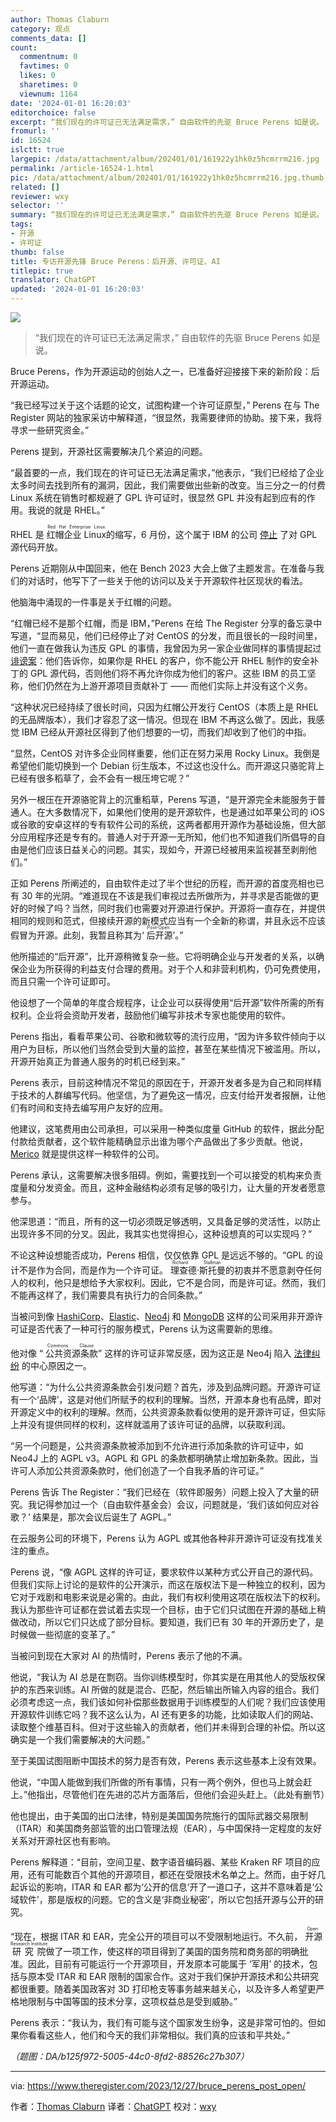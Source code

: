 ```yaml
---
author: Thomas Claburn
category: 观点
comments_data: []
count:
  commentnum: 0
  favtimes: 0
  likes: 0
  sharetimes: 0
  viewnum: 1164
date: '2024-01-01 16:20:03'
editorchoice: false
excerpt: “我们现在的许可证已无法满足需求，” 自由软件的先驱 Bruce Perens 如是说。
fromurl: ''
id: 16524
islctt: true
largepic: /data/attachment/album/202401/01/161922y1hk0z5hcmrrm216.jpg
permalink: /article-16524-1.html
pic: /data/attachment/album/202401/01/161922y1hk0z5hcmrrm216.jpg.thumb.jpg
related: []
reviewer: wxy
selector: ''
summary: “我们现在的许可证已无法满足需求，” 自由软件的先驱 Bruce Perens 如是说。
tags:
- 开源
- 许可证
thumb: false
title: 专访开源先锋 Bruce Perens：后开源、许可证、AI
titlepic: true
translator: ChatGPT
updated: '2024-01-01 16:20:03'
---
```


![](/data/attachment/album/202401/01/161922y1hk0z5hcmrrm216.jpg)



> 
> “我们现在的许可证已无法满足需求，” 自由软件的先驱 Bruce Perens 如是说。
> 
> 
> 


Bruce Perens，作为开源运动的创始人之一，已准备好迎接接下来的新阶段：后开源运动。


“我已经写过关于这个话题的论文，试图构建一个许可证原型，” Perens 在与 The Register 网站的独家采访中解释道，“很显然，我需要律师的协助。接下来，我将寻求一些研究资金。”


Perens 提到，开源社区需要解决几个紧迫的问题。


“最首要的一点，我们现在的许可证已无法满足需求，”他表示，“我们已经给了企业太多时间去找到所有的漏洞，因此，我们需要做出些新的改变。当三分之一的付费 Linux 系统在销售时都规避了 GPL 许可证时，很显然 GPL 并没有起到应有的作用。我说的就是 RHEL。”


RHEL 是 <ruby> 红帽企业 Linux <rt>  Red Hat Enterprise Linux </rt></ruby> 的缩写，6 月份，这个属于 IBM 的公司 [停止](https://www.theregister.com/2023/06/23/red_hat_centos_move/) 了对 GPL 源代码开放。


Perens 近期刚从中国回来，他在 Bench 2023 大会上做了主题发言。在准备与我们的对话时，他写下了一些关于他的访问以及关于开源软件社区现状的看法。


他脑海中涌现的一件事是关于红帽的问题。


“红帽已经不是那个红帽，而是 IBM，”Perens 在给 The Register 分享的备忘录中写道，“显而易见，他们已经停止了对 CentOS 的分发，而且很长的一段时间里，他们一直在做我认为违反 GPL 的事情，我曾因为另一家企业做同样的事情提起过 [诽谤案](https://www.theregister.com/2020/03/27/grsecurity_bruce_perens_gpl_settlement/)：他们告诉你，如果你是 RHEL 的客户，你不能公开 RHEL 制作的安全补丁的 GPL 源代码，否则他们将不再允许你成为他们的客户。这些 IBM 的员工坚称，他们仍然在为上游开源项目贡献补丁 —— 而他们实际上并没有这个义务。


“这种状况已经持续了很长时间，只因为红帽公开发行 CentOS（本质上是 RHEL 的无品牌版本），我们才容忍了这一情况。但现在 IBM 不再这么做了。因此，我感觉 IBM 已经从开源社区得到了他们想要的一切，而我们却收到了他们的中指。


“显然，CentOS 对许多企业同样重要，他们正在努力采用 Rocky Linux。我倒是希望他们能切换到一个 Debian 衍生版本，不过这也没什么。而开源这只骆驼背上已经有很多稻草了，会不会有一根压垮它呢？”


另外一根压在开源骆驼背上的沉重稻草，Perens 写道，“是开源完全未能服务于普通人。在大多数情况下，如果他们使用的是开源软件，也是通过如苹果公司的 iOS 或谷歌的安卓这样的专有软件公司的系统，这两者都用开源作为基础设施，但大部分应用程序还是专有的。普通人对于开源一无所知，他们也不知道我们所倡导的自由是他们应该日益关心的问题。其实，现如今，开源已经被用来监视甚至剥削他们。”


正如 Perens 所阐述的，自由软件走过了半个世纪的历程，而开源的首度亮相也已有 30 年的光阴。“难道现在不该是我们审视过去所做所为，并寻求是否能做的更好的时候了吗？当然，同时我们也需要对开源进行保护。开源将一直存在，并提供相同的规则和范式，但接续开源的新模式应当有一个全新的称谓，并且永远不应该假冒为开源。此刻，我暂且称其为‘<ruby> 后开源 <rt>  Post-Open </rt></ruby>’。”


他所描述的“后开源”，比开源稍微复杂一些。它将明确企业与开发者的关系，以确保企业为所获得的利益支付合理的费用。对于个人和非营利机构，仍可免费使用，而且只需一个许可证即可。


他设想了一个简单的年度合规程序，让企业可以获得使用“后开源”软件所需的所有权利。企业将会资助开发者，鼓励他们编写非技术专家也能使用的软件。


Perens 指出，看看苹果公司、谷歌和微软等的流行应用，“因为许多软件倾向于以用户为目标，所以他们当然会受到大量的监控，甚至在某些情况下被滥用。所以，开源开始真正为普通人服务的时机已经到来。”


Perens 表示，目前这种情况不常见的原因在于，开源开发者多是为自己和同样精于技术的人群编写代码。他坚信，为了避免这一情况，应支付给开发者报酬，让他们有时间和支持去编写用户友好的应用。


他建议，这笔费用由公司承担，可以采用一种类似度量 GitHub 的软件，据此分配付款给贡献者，这个软件能精确显示出谁为哪个产品做出了多少贡献。他说，[Merico](https://www.merico.dev/) 就是提供这样一种软件的公司。


Perens 承认，这需要解决很多阻碍。例如，需要找到一个可以接受的机构来负责度量和分发资金。而且，这种金融结构必须有足够的吸引力，让大量的开发者愿意参与。


他深思道：“而且，所有的这一切必须既足够透明，又具备足够的灵活性，以防止出现许多不同的分叉。因此，我其实也觉得担心，这种设想真的可以实现吗？”


不论这种设想能否成功，Perens 相信，仅仅依靠 GPL 是远远不够的。“GPL 的设计不是作为合同，而是作为一个许可证。<ruby> 理查德·斯托曼 <rt>  Richard Stallman </rt></ruby> 的初衷并不愿意剥夺任何人的权利，他只是想给予大家权利。因此，它不是合同，而是许可证。然而，我们不能再这样了，我们需要具有执行力的合同条款。”


当被问到像 [HashiCorp](https://www.theregister.com/2023/08/11/hashicorp_bsl_licence/)、[Elastic](https://www.theregister.com/2021/01/18/elastics_doubling_down_on_open/)、[Neo4j](https://www.theregister.com/2022/03/17/court_open_source/) 和 [MongoDB](https://www.theregister.com/2018/10/16/mongodb_licensning_change/) 这样的公司采用非开源许可证是否代表了一种可行的服务模式，Perens 认为这需要新的思维。


他对像 “<ruby> 公共资源条款 <rt>  Commons Clause </rt></ruby>” 这样的许可证非常反感，因为这正是 Neo4j 陷入 [法律纠纷](https://www.theregister.com/2023/02/12/software_freedom_conservancy_fights_agplv3/) 的中心原因之一。


他写道：“为什么公共资源条款会引发问题？首先，涉及到品牌问题。开源许可证有一个‘品牌’，这是对他们所赋予的权利的理解。当然，开源本身也有品牌，即对开源定义中的权利的理解。然而，公共资源条款看似使用的是开源许可证，但实际上并没有提供同样的权利，这样就滥用了该许可证的品牌，以获取利润。


“另一个问题是，公共资源条款被添加到不允许进行添加条款的许可证中，如 Neo4J 上的 AGPL v3。AGPL 和 GPL 的条款都明确禁止增加新条款。因此，当许可人添加公共资源条款时，他们创造了一个自我矛盾的许可证。”


Perens 告诉 The Register：“我们已经在（软件即服务）问题上投入了大量的研究。我记得参加过一个（自由软件基金会）会议，问题就是，‘我们该如何应对谷歌？’ 结果是，那次会议后诞生了 AGPL。”


在云服务公司的环境下，Perens 认为 AGPL 或其他各种非开源许可证没有找准关注的重点。


Perens 说，“像 AGPL 这样的许可证，要求软件以某种方式公开自己的源代码。但我们实际上讨论的是软件的公开演示，而这在版权法下是一种独立的权利，因为它对于戏剧和电影来说是必需的。由此，我们有权利使用这项在版权法下的权利。我认为那些许可证都在尝试着去实现一个目标，由于它们只试图在开源的基础上稍做改动，所以它们只达成了部分目标。要知道，我们已有 30 年的开源历史了，是时候做一些彻底的变革了。”


当被问到现在大家对 AI 的热情时，Perens 表示了他的不满。


他说，“我认为 AI 总是在剽窃。当你训练模型时，你其实是在用其他人的受版权保护的东西来训练。AI 所做的就是混合、匹配，然后输出所输入内容的组合。我们必须考虑这一点，我们该如何补偿那些数据用于训练模型的人们呢？我们应该使用开源软件训练它吗？我不这么认为，AI 还有更多的功能，比如读取人们的网站、读取整个维基百科。但对于这些输入的贡献者，他们并未得到合理的补偿。所以这确实是一个我们需要解决的大问题。”


至于美国试图阻断中国技术的努力是否有效，Perens 表示这些基本上没有效果。


他说，“中国人能做到我们所做的所有事情，只有一两个例外，但也马上就会赶上。”他指出，尽管他们在先进的芯片方面落后，但他们会迎头赶上。（此处有删节）


他也提出，由于美国的出口法律，特别是美国国务院施行的国际武器交易限制（ITAR）和美国商务部监管的出口管理法规（EAR），与中国保持一定程度的友好关系对开源社区也有影响。


Perens 解释道：“目前，空间卫星、数字语音编码器、某些 Kraken RF 项目的应用，还有可能数百个其他的开源项目，都还在受限技术名单之上。然而，由于好几起诉讼的影响，ITAR 和 EAR 都为‘公开的信息’开了一道口子，这并不意味着是‘公域软件’，那是版权的问题。它的含义是‘非商业秘密’，所以它包括开源与公开的研究。


“现在，根据 ITAR 和 EAR，完全公开的项目可以不受限制地运行。不久前，<ruby> 开源研究院 <rt>  Open Research Institute </rt></ruby> 做了一项工作，使这样的项目得到了美国的国务院和商务部的明确批准。因此，目前有可能运行一个开源项目，开发原本可能属于 ‘军用’ 的技术，包括与原本受 ITAR 和 EAR 限制的国家合作。这对于我们保护开源技术和公共研究都很重要。随着美国政客对 3D 打印枪支等事务越来越关心，以及许多人希望更严格地限制与中国等国的技术分享，这项权益总是受到威胁。”


Perens 表示：“我认为，我们有可能与这个国家发生纷争，这是非常可怕的。但如果你看看这些人，他们和今天的我们非常相似。我们真的应该和平共处。”


*（题图：DA/b125f972-5005-44c0-8fd2-88526c27b307）*




---


via: <https://www.theregister.com/2023/12/27/bruce_perens_post_open/>


作者：[Thomas Claburn](https://www.theregister.com/Author/Thomas-Claburn) 译者：[ChatGPT](https://linux.cn/lctt/ChatGPT) 校对：[wxy](https://github.com/wxy)